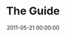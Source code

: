 ---
layout: series
series: "The Guide"
permalink: "/the-guide/"
title: "The Guide"
date: 2011-05-21 00:00:00
endDate: 2011-06-11 00:00:00
description: "We all want to explore the highest heights and see the grandest canyons, but how do we know which paths to take? Thankfully, Jesus sent his followers a Guide for the journeysomeone to take them through the wilderness to the places where real joy and adventure are found."
src: "http://s3.amazonaws.com/crossroads-media/images/legacy/content/TheGuide_90x90.jpg"
---
